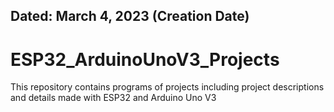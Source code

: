 ## Dated: March 4, 2023 (Creation Date)
# ESP32_ArduinoUnoV3_Projects
This repository contains programs of projects including project descriptions and details made with ESP32 and Arduino Uno V3

